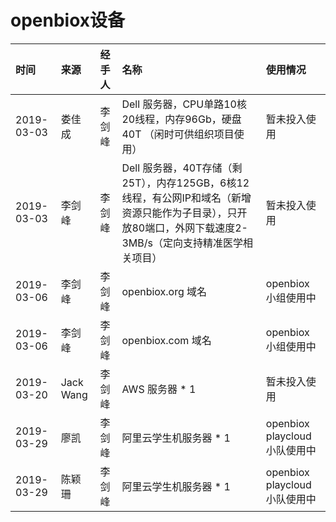 
<!-- README.md is generated from README.Rmd. Please edit that file -->
openbiox设备
============

| 时间       | 来源      | 经手人 | 名称                                                                                                                                                         | 使用情况                     |
|:-----------|:----------|:-------|:-------------------------------------------------------------------------------------------------------------------------------------------------------------|:-----------------------------|
| 2019-03-03 | 娄佳成    | 李剑峰 | Dell 服务器，CPU单路10核20线程，内存96Gb，硬盘40T （闲时可供组织项目使用）                                                                                   | 暂未投入使用                 |
| 2019-03-03 | 李剑峰    | 李剑峰 | Dell 服务器，40T存储（剩25T），内存125GB，6核12线程，有公网IP和域名（新增资源只能作为子目录），只开放80端口，外网下载速度2-3MB/s（定向支持精准医学相关项目） | 暂未投入使用                 |
| 2019-03-06 | 李剑峰    | 李剑峰 | openbiox.org 域名                                                                                                                                            | openbiox 小组使用中          |
| 2019-03-06 | 李剑峰    | 李剑峰 | openbiox.com 域名                                                                                                                                            | openbiox 小组使用中          |
| 2019-03-20 | Jack Wang | 李剑峰 | AWS 服务器 \* 1                                                                                                                                              | 暂未投入使用                 |
| 2019-03-29 | 廖凯      | 李剑峰 | 阿里云学生机服务器 \* 1                                                                                                                                      | openbiox playcloud小队使用中 |
| 2019-03-29 | 陈颖珊    | 李剑峰 | 阿里云学生机服务器 \* 1                                                                                                                                      | openbiox playcloud小队使用中 |

